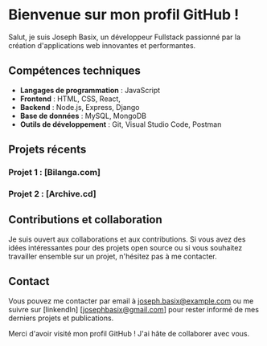 # Bienvenue sur mon profil GitHub !

Salut, je suis Joseph Basix, un développeur Fullstack passionné par la création d'applications web innovantes et performantes. 

## Compétences techniques

- **Langages de programmation** : JavaScript
- **Frontend** : HTML, CSS, React,
- **Backend** : Node.js, Express, Django
- **Base de données** : MySQL, MongoDB
- **Outils de développement** : Git, Visual Studio Code, Postman

## Projets récents

### Projet 1 : [Bilanga.com]



### Projet 2 : [Archive.cd]


## Contributions et collaboration

Je suis ouvert aux collaborations et aux contributions. Si vous avez des idées intéressantes pour des projets open source ou si vous souhaitez travailler ensemble sur un projet, n'hésitez pas à me contacter.

## Contact

Vous pouvez me contacter par email à joseph.basix@example.com ou me suivre sur [linkendIn] [josephbasix@gmail.com] pour rester informé de mes derniers projets et publications.

Merci d'avoir visité mon profil GitHub ! J'ai hâte de collaborer avec vous.


<!---
joseph-basix/joseph-basix is a ✨ special ✨ repository because its `README.md` (this file) appears on your GitHub profile.
You can click the Preview link to take a look at your changes.
--->

